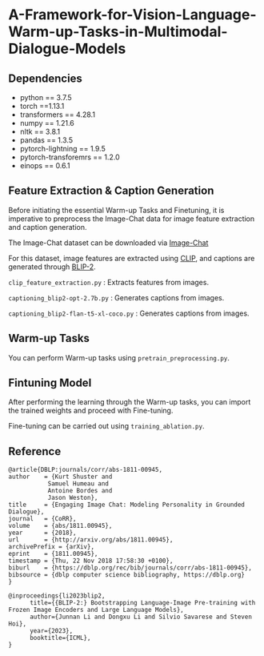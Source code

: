 # A-Framework-for-Vision-Language-Warm-up-Tasks-in-Multimodal-Dialogue-Models


## Dependencies
* python == 3.7.5
* torch ==1.13.1
* transformers == 4.28.1
* numpy == 1.21.6
* nltk == 3.8.1
* pandas == 1.3.5
* pytorch-lightning == 1.9.5
* pytorch-transforemrs == 1.2.0
* einops == 0.6.1

## Feature Extraction & Caption Generation
Before initiating the essential Warm-up Tasks and Finetuning, it is imperative to preprocess the Image-Chat data for image feature extraction and caption generation.

The Image-Chat dataset can be downloaded via  [Image-Chat](https://parl.ai/projects/image_chat/)

For this dataset, image features are extracted using  [CLIP](https://github.com/openai/CLIP), and captions are generated through [BLIP-2](https://github.com/salesforce/LAVIS/tree/main/projects/blip2).

`clip_feature_extraction.py` : Extracts features from images.

`captioning_blip2-opt-2.7b.py` : Generates captions from images.

`captioning_blip2-flan-t5-xl-coco.py` : Generates captions from images.


## Warm-up Tasks
You can perform Warm-up tasks using `pretrain_preprocessing.py`.

## Fintuning Model
After performing the learning through the Warm-up tasks, you can import the trained weights and proceed with Fine-tuning. 

Fine-tuning can be carried out using `training_ablation.py`.

## Reference
```
@article{DBLP:journals/corr/abs-1811-00945,
author    = {Kurt Shuster and
           Samuel Humeau and
           Antoine Bordes and
           Jason Weston},
title     = {Engaging Image Chat: Modeling Personality in Grounded Dialogue},
journal   = {CoRR},
volume    = {abs/1811.00945},
year      = {2018},
url       = {http://arxiv.org/abs/1811.00945},
archivePrefix = {arXiv},
eprint    = {1811.00945},
timestamp = {Thu, 22 Nov 2018 17:58:30 +0100},
biburl    = {https://dblp.org/rec/bib/journals/corr/abs-1811-00945},
bibsource = {dblp computer science bibliography, https://dblp.org}
}

@inproceedings{li2023blip2,
      title={{BLIP-2:} Bootstrapping Language-Image Pre-training with Frozen Image Encoders and Large Language Models}, 
      author={Junnan Li and Dongxu Li and Silvio Savarese and Steven Hoi},
      year={2023},
      booktitle={ICML},
}
```
